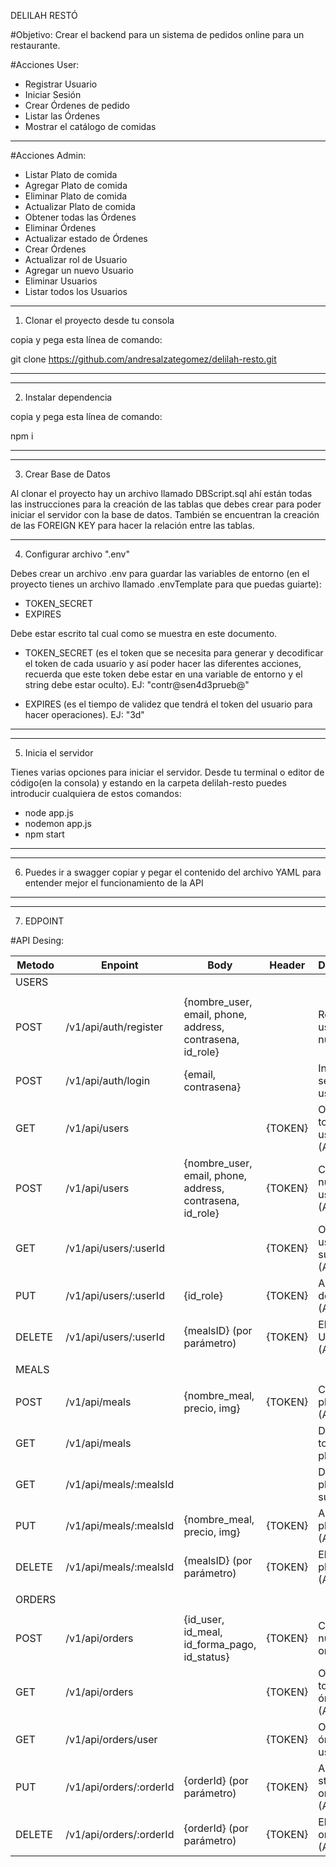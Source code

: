 DELILAH RESTÓ

#Objetivo:
Crear el backend para un sistema de pedidos online para un restaurante.

#Acciones User:
- Registrar Usuario
- Iniciar Sesión
- Crear Órdenes de pedido
- Listar las Órdenes
- Mostrar el catálogo de comidas
----------------------------------------------------------------------------------------------------------

#Acciones Admin:
- Listar Plato de comida
- Agregar Plato de comida
- Eliminar Plato de comida
- Actualizar Plato de comida
- Obtener todas las Órdenes
- Eliminar Órdenes
- Actualizar estado de Órdenes
- Crear Órdenes
- Actualizar rol de Usuario
- Agregar un nuevo Usuario
- Eliminar Usuarios
- Listar todos los Usuarios
----------------------------------------------------------------------------------------------------------

1. Clonar el proyecto desde tu consola 

copia y pega esta línea de comando:

git clone https://github.com/andresalzategomez/delilah-resto.git
___

----------------------------------------------------------------------------------------------------------

2. Instalar dependencia 

copia y pega esta línea de comando:

npm i
___

----------------------------------------------------------------------------------------------------------

3. Crear Base de Datos

Al clonar el proyecto hay un archivo llamado DBScript.sql ahí están 
todas las instrucciones para la creación de las tablas que debes 
crear para poder iniciar el servidor con la base de datos. 
También se encuentran la creación de las FOREIGN KEY para 
hacer la relación entre las tablas.

----------------------------------------------------------------------------------------------------------

4. Configurar archivo ".env" 

Debes crear un archivo .env para guardar las variables de entorno (en el proyecto tienes un archivo llamado .envTemplate para que puedas guiarte):

- TOKEN_SECRET
- EXPIRES

Debe estar escrito tal cual como se muestra en este documento.

- TOKEN_SECRET (es el token que se necesita para generar y decodificar 
el token de cada usuario y así poder hacer las diferentes acciones, 
recuerda que este token debe estar en una variable de entorno y el string debe estar oculto). EJ: "contr@sen4d3prueb@"

- EXPIRES (es el tiempo de validez que tendrá el token 
del usuario para hacer operaciones). EJ: "3d"

___
----------------------------------------------------------------------------------------------------------

5. Inicia el servidor 

Tienes varias opciones para iniciar el servidor. Desde tu terminal o editor de código(en la consola) y estando en la carpeta delilah-resto puedes introducir cualquiera de estos comandos:

- node app.js
- nodemon app.js
- npm start
___

----------------------------------------------------------------------------------------------------------

6. Puedes ir a swagger copiar y pegar el contenido del archivo YAML para entender mejor el funcionamiento de la API

___
----------------------------------------------------------------------------------------------------------

7. EDPOINT 

#API Desing:

| Metodo  | Enpoint                | Body                                                     | Header  | Descripcion                        |
|---------|------------------------|----------------------------------------------------------|---------|------------------------------------|
| USERS   |                        |                                                          |         |                                    |
|         |                        |                                                          |         |                                    |
| POST    | /v1/api/auth/register  |{nombre_user, email, phone, address, contrasena, id_role} |         | Registra un usuario nuevo          |
| POST    | /v1/api/auth/login     |{email, contrasena}	                                      |         | Inicio de sesión del usuario       |
| GET     | /v1/api/users          |                                                          | {TOKEN} | Obtiene todos los usuarios (Admin) |
| POST    | /v1/api/users          |{nombre_user, email, phone, address, contrasena, id_role} | {TOKEN} | Crear un nuevo usuario (Admin)     |
| GET     | /v1/api/users/:userId  |                                                          | {TOKEN} | Obtiene usuario por su ID (Admin)  |
| PUT     | /v1/api/users/:userId  |{id_role}                                                 | {TOKEN} | Actualiza rol del usuario (Admin)  |
| DELETE  | /v1/api/users/:userId  |{mealsID} (por parámetro)                                 | {TOKEN} | Elimina Usuario (Admin)            |
|         |                        |                                                          |         |                                    |
| MEALS   |                        |                                                          |         |                                    |
|         |                        |                                                          |         |                                    |
| POST    | /v1/api/meals          |{nombre_meal, precio, img}                                | {TOKEN} | Crea un plato (Admin)              |
| GET     | /v1/api/meals          |                                                          |         | Devuelve todos los platos          |
| GET     | /v1/api/meals/:mealsId |                                                          |         | Devuelve un plato según su ID      |
| PUT     | /v1/api/meals/:mealsId |{nombre_meal, precio, img}                                | {TOKEN} | Actualiza un plato (Admin)         |
| DELETE  | /v1/api/meals/:mealsId |{mealsID} (por parámetro)                                 | {TOKEN} | Elimina un plato (Admin)           |
|         |                        |                                                          |         |                                    |
| ORDERS  |                        |                                                          |         |                                    |
|         |                        |                                                          |         |                                    |
| POST    | /v1/api/orders         |{id_user, id_meal, id_forma_pago, id_status}              | {TOKEN} | Crea una nueva orden               |
| GET     | /v1/api/orders         |                                                          | {TOKEN} | Obtiene todas las órdenes (Admin)  |
| GET     | /v1/api/orders/user    |                                                          | {TOKEN} | Obtiene las órdener del usuario    |
| PUT     | /v1/api/orders/:orderId|{orderId} (por parámetro)                                 | {TOKEN} | Actualiza status orden (Admin)     |
| DELETE  | /v1/api/orders/:orderId|{orderId} (por parámetro)                                 | {TOKEN} | Elimina la orden (Admin)           |


